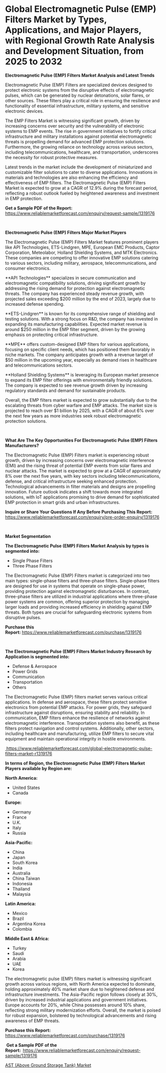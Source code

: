 <p><h1>Global Electromagnetic Pulse (EMP) Filters Market by Types, Applications, and Major Players, with Regional Growth Rate Analysis and Development Situation, from 2025 to 2032</h1></p><p><strong>Electromagnetic Pulse (EMP) Filters Market Analysis and Latest Trends</strong></p>
<p><p>Electromagnetic Pulse (EMP) Filters are specialized devices designed to protect electronic systems from the disruptive effects of electromagnetic pulses, which can be generated by nuclear detonations, solar flares, or other sources. These filters play a critical role in ensuring the resilience and functionality of essential infrastructure, military systems, and sensitive electronic devices.</p><p>The EMP Filters Market is witnessing significant growth, driven by increasing concerns over security and the vulnerability of electronic systems to EMP events. The rise in government initiatives to fortify critical infrastructure and military installations against potential electromagnetic threats is propelling demand for advanced EMP protection solutions. Furthermore, the growing reliance on technology across various sectors, including telecommunications, healthcare, and transportation, underscores the necessity for robust protective measures.</p><p>Latest trends in the market include the development of miniaturized and customizable filter solutions to cater to diverse applications. Innovations in materials and technologies are also enhancing the efficiency and effectiveness of EMP filters. The Electromagnetic Pulse (EMP) Filters Market is expected to grow at a CAGR of 12.9% during the forecast period, reflecting a robust outlook fueled by heightened awareness and investment in EMP protection.</p></p>
<p><strong>Get a Sample PDF of the Report:&nbsp;</strong> <a href="https://www.reliablemarketforecast.com/enquiry/request-sample/1319176?utm_campaign=2779&utm_medium=2&utm_source=Github&utm_content=ia&utm_term=02032025&utm_id=electromagnetic-pulse-emp-filters">https://www.reliablemarketforecast.com/enquiry/request-sample/1319176</a></p>
<p>&nbsp;</p>
<p><strong>Electromagnetic Pulse (EMP) Filters Major Market Players</strong></p>
<p><p>The Electromagnetic Pulse (EMP) Filters Market features prominent players like API Technologies, ETS-Lindgren, MPE, European EMC Products, Captor Corporation, Meteolabor, Holland Shielding Systems, and MTK Electronics. These companies are competing to offer innovative EMP solutions catering to various sectors, including military, aerospace, telecommunications, and consumer electronics.</p><p>**API Technologies** specializes in secure communication and electromagnetic compatibility solutions, driving significant growth by addressing the rising demand for protection against electromagnetic threats. The company has experienced steady revenue growth, with projected sales exceeding $200 million by the end of 2023, largely due to increased defense spending.</p><p>**ETS-Lindgren** is known for its comprehensive range of shielding and testing solutions. With a strong focus on R&D, the company has invested in expanding its manufacturing capabilities. Expected market revenue is around $250 million in the EMP filter segment, driven by the growing emphasis on protecting critical infrastructure.</p><p>**MPE** offers custom-designed EMP filters for various applications, focusing on specific client needs, which has positioned them favorably in niche markets. The company anticipates growth with a revenue target of $50 million in the upcoming year, especially as demand rises in healthcare and telecommunications sectors.</p><p>**Holland Shielding Systems** is leveraging its European market presence to expand its EMP filter offerings with environmentally friendly solutions. The company is expected to see revenue growth driven by increasing regulatory standards and demand for sustainable products.</p><p>Overall, the EMP filters market is expected to grow substantially due to the escalating threats from cyber warfare and EMP attacks. The market size is projected to reach over $1 billion by 2025, with a CAGR of about 6% over the next few years as more industries seek robust electromagnetic protection solutions.</p></p>
<p>&nbsp;</p>
<p><strong>What Are The Key Opportunities For Electromagnetic Pulse (EMP) Filters Manufacturers?</strong></p>
<p><p>The Electromagnetic Pulse (EMP) Filters market is experiencing robust growth, driven by increasing concerns over electromagnetic interference (EMI) and the rising threat of potential EMP events from solar flares and nuclear attacks. The market is expected to grow at a CAGR of approximately 8% over the next five years, with key sectors including telecommunications, defense, and critical infrastructure seeking enhanced protection. Technological advancements in filter materials and designs are propelling innovation. Future outlook indicates a shift towards more integrated solutions, with IoT applications promising to drive demand for sophisticated EMP protection in smart grids and urban infrastructures.</p></p>
<p><strong>Inquire or Share Your Questions If Any Before Purchasing This Report:</strong> <a href="https://www.reliablemarketforecast.com/enquiry/pre-order-enquiry/1319176?utm_campaign=2779&utm_medium=2&utm_source=Github&utm_content=ia&utm_term=02032025&utm_id=electromagnetic-pulse-emp-filters">https://www.reliablemarketforecast.com/enquiry/pre-order-enquiry/1319176</a></p>
<p>&nbsp;</p>
<p><strong>Market Segmentation</strong></p>
<p><strong>The Electromagnetic Pulse (EMP) Filters Market Analysis by types is segmented into:</strong></p>
<p><ul><li>Single Phase Filters</li><li>Three Phase Filters</li></ul></p>
<p><p>The Electromagnetic Pulse (EMP) Filters market is categorized into two main types: single-phase filters and three-phase filters. Single-phase filters are designed for use in systems that operate on single-phase power, providing protection against electromagnetic disturbances. In contrast, three-phase filters are utilized in industrial applications where three-phase power systems are common, offering superior protection by managing larger loads and providing increased efficiency in shielding against EMP threats. Both types are crucial for safeguarding electronic systems from disruptive pulses.</p></p>
<p><strong>Purchase this Report:&nbsp;</strong><a href="https://www.reliablemarketforecast.com/purchase/1319176?utm_campaign=2779&utm_medium=2&utm_source=Github&utm_content=ia&utm_term=02032025&utm_id=electromagnetic-pulse-emp-filters">https://www.reliablemarketforecast.com/purchase/1319176</a></p>
<p>&nbsp;</p>
<p><strong>The Electromagnetic Pulse (EMP) Filters Market Industry Research by Application is segmented into:</strong></p>
<p><ul><li>Defense & Aerospace</li><li>Power Grids</li><li>Communication</li><li>Transportation</li><li>Others</li></ul></p>
<p><p>The Electromagnetic Pulse (EMP) filters market serves various critical applications. In defense and aerospace, these filters protect sensitive electronics from potential EMP attacks. For power grids, they safeguard infrastructure against disruptions, ensuring stability and reliability. In communication, EMP filters enhance the resilience of networks against electromagnetic interference. Transportation systems also benefit, as these filters protect navigation and control systems. Additionally, other sectors, including healthcare and manufacturing, utilize EMP filters to secure vital equipment and maintain operational integrity in hostile environments.</p></p>
<p><a href="https://www.reliablemarketforecast.com/global-electromagnetic-pulse-filters-market-r1319176?utm_campaign=2779&utm_medium=2&utm_source=Github&utm_content=ia&utm_term=02032025&utm_id=electromagnetic-pulse-emp-filters">&nbsp;https://www.reliablemarketforecast.com/global-electromagnetic-pulse-filters-market-r1319176</a></p>
<p><strong>In terms of Region, the Electromagnetic Pulse (EMP) Filters Market Players available by Region are:</strong></p>
<p>
    <p> <strong> North America: </strong>
        <ul>
            <li>United States</li>
            <li>Canada</li>
        </ul>
        </p> 
    <p> <strong> Europe: </strong>
        <ul>
            <li>Germany</li>
            <li>France</li>
            <li>U.K.</li>
            <li>Italy</li>
            <li>Russia</li>
        </ul>
        </p> 
    <p> <strong> Asia-Pacific: </strong>
        <ul>
            <li>China</li>
            <li>Japan</li>
            <li>South Korea</li>
            <li>India</li>
            <li>Australia</li>
            <li>China Taiwan</li>
            <li>Indonesia</li>
            <li>Thailand</li>
            <li>Malaysia</li>
        </ul>
        </p> 
    <p> <strong> Latin America: </strong>
        <ul>
            <li>Mexico</li>
            <li>Brazil</li>
            <li>Argentina Korea</li>
            <li>Colombia</li>
        </ul>
        </p> 
    <p> <strong> Middle East & Africa: </strong>
        <ul>
            <li>Turkey</li>
            <li>Saudi</li>
            <li>Arabia</li>
            <li>UAE</li>
            <li>Korea</li>
        </ul>
    </p>
    </p>
<p><p>The electromagnetic pulse (EMP) filters market is witnessing significant growth across various regions, with North America expected to dominate, holding approximately 40% market share due to heightened defense and infrastructure investments. The Asia-Pacific region follows closely at 30%, driven by increased industrial applications and government initiatives. Europe accounts for 20%, while China possesses around 10% share, reflecting strong military modernization efforts. Overall, the market is poised for robust expansion, bolstered by technological advancements and rising awareness of EMP threats.</p></p>
<p><strong>Purchase this Report: </strong><a href="https://www.reliablemarketforecast.com/purchase/1319176?utm_campaign=2779&utm_medium=2&utm_source=Github&utm_content=ia&utm_term=02032025&utm_id=electromagnetic-pulse-emp-filters">https://www.reliablemarketforecast.com/purchase/1319176</a></p>
<p>&nbsp;<strong>Get a Sample PDF of the Report:&nbsp;&nbsp;</strong><a href="https://www.reliablemarketforecast.com/enquiry/request-sample/1319176?utm_campaign=2779&utm_medium=2&utm_source=Github&utm_content=ia&utm_term=02032025&utm_id=electromagnetic-pulse-emp-filters">https://www.reliablemarketforecast.com/enquiry/request-sample/1319176</a></p>
<p><strong></strong></p>
<p><p><a href="https://github.com/ElviraLeka1962/Market-Research-Report-List-1/blob/main/ast-above-ground-storage-tank-market.md?utm_campaign=2779&utm_medium=2&utm_source=Github&utm_content=ia&utm_term=02032025&utm_id=electromagnetic-pulse-emp-filters">AST (Above Ground Storage Tank) Market</a></p></p>